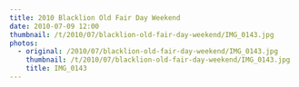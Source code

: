 ```yaml
---
title: 2010 Blacklion Old Fair Day Weekend
date: 2010-07-09 12:00
thumbnail: /t/2010/07/blacklion-old-fair-day-weekend/IMG_0143.jpg
photos:
  - original: /2010/07/blacklion-old-fair-day-weekend/IMG_0143.jpg
    thumbnail: /t/2010/07/blacklion-old-fair-day-weekend/IMG_0143.jpg
    title: IMG_0143
---
```


